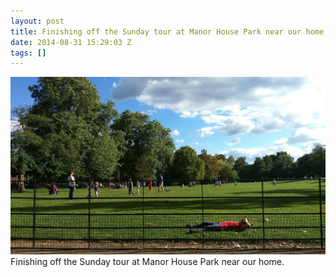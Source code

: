 ```yaml
---
layout: post
title: Finishing off the Sunday tour at Manor House Park near our home.
date: 2014-08-31 15:29:03 Z
tags: []
---
```

![](/media/2014/08/96267580044.jpg)
Finishing off the Sunday tour at Manor House Park near our home.
